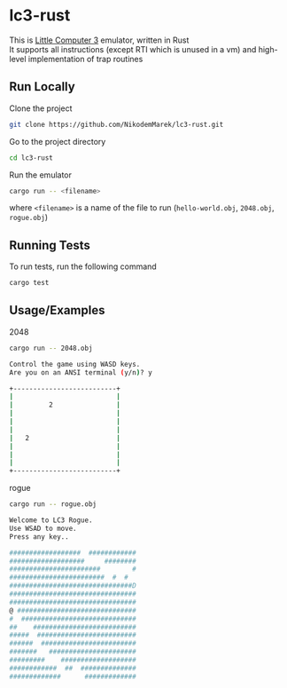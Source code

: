 # lc3-rust

This is [Little Computer 3](https://en.wikipedia.org/wiki/Little_Computer_3) emulator, written in Rust  
It supports all instructions (except RTI which is unused in a vm) and high-level implementation of trap routines


## Run Locally

Clone the project

```bash
git clone https://github.com/NikodemMarek/lc3-rust.git
```

Go to the project directory

```bash
cd lc3-rust
```

Run the emulator

```bash
cargo run -- <filename>
```

where `<filename>` is a name of the file to run (`hello-world.obj`, `2048.obj`, `rogue.obj`)


## Running Tests

To run tests, run the following command

```bash
cargo test
```


## Usage/Examples

2048

```bash
cargo run -- 2048.obj

Control the game using WASD keys.
Are you on an ANSI terminal (y/n)? y

+--------------------------+
|                          |
|         2                |
|                          |
|                          |
|                          |
|   2                      |
|                          |
|                          |
|                          |
+--------------------------+
```

rogue

```bash
cargo run -- rogue.obj

Welcome to LC3 Rogue.
Use WSAD to move.
Press any key..

##################  ############
###################     ########
#######################        #
########################  #  #
###############################D
################################
################################
@ ##############################
#  #############################
##    ##########################
#####  #########################
######  ########################
#######   ######################
#########    ###################
############  ##  ##############
#############      #############
```
